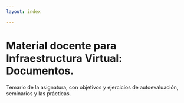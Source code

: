 ```yaml
---
layout: index

---
```


Material docente para Infraestructura Virtual: Documentos.
========================================

Temario de la asignatura, con objetivos y ejercicios de
autoevaluación, seminarios y las prácticas. 
